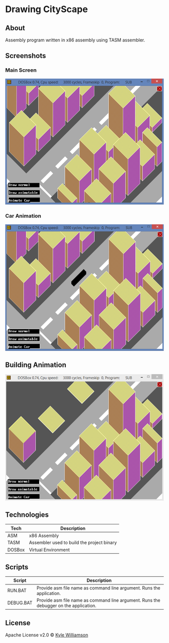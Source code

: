 # Drawing CityScape

## About

Assembly program written in x86 assembly using TASM assembler.

## Screenshots

### Main Screen
[![Main Screen](docs/MainScreen.PNG)](docs/MainScreen.PNG)

### Car Animation
[![Car Animation](docs/CarAnimation.PNG)](docs/CarAnimation.PNG)

## Building Animation
[![Building Animation](docs/BuildingAnimation.PNG)](docs/BuildingAnimation.PNG)


## Technologies

| **Tech** | **Description** |
|----------|-----------------|
| ASM | x86 Assembly |
| TASM | Assembler used to build the project binary |
| DOSBox | Virtual Environment |


## Scripts
Script | Description
------------ | -------------
RUN.BAT | Provide asm file name as command line argument. Runs the application.
DEBUG.BAT | Provide asm file name as command line argument. Runs the debugger on the application.

## License

Apache License v2.0 © [Kyle Williamson ](https://github.com/kyledmw)